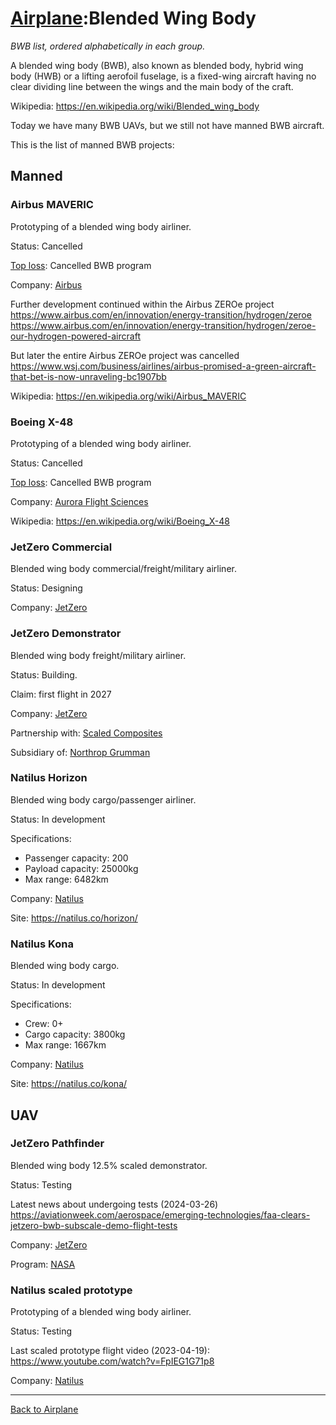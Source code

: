 [Airplane](Airplane.md):Blended Wing Body
=========================================

_BWB list, ordered alphabetically in each group._

A blended wing body (BWB), also known as blended body, hybrid wing body (HWB) or a lifting aerofoil fuselage, is a fixed-wing aircraft having no clear dividing line between the wings and the main body of the craft.

Wikipedia: <https://en.wikipedia.org/wiki/Blended_wing_body>

Today we have many BWB UAVs, but we still not have manned BWB aircraft.

This is the list of manned BWB projects:

## Manned



### Airbus MAVERIC

Prototyping of a blended wing body airliner.

Status: Cancelled

[Top loss](readme.md#top-loss): Cancelled BWB program

Company: [Airbus](Company.md#airbus)

Further development continued within the Airbus ZEROe project
<https://www.airbus.com/en/innovation/energy-transition/hydrogen/zeroe>
<https://www.airbus.com/en/innovation/energy-transition/hydrogen/zeroe-our-hydrogen-powered-aircraft>

But later the entire Airbus ZEROe project was cancelled
<https://www.wsj.com/business/airlines/airbus-promised-a-green-aircraft-that-bet-is-now-unraveling-bc1907bb>

Wikipedia: <https://en.wikipedia.org/wiki/Airbus_MAVERIC>




### Boeing X-48

Prototyping of a blended wing body airliner.

Status: Cancelled

[Top loss](readme.md#top-loss): Cancelled BWB program

Company: [Aurora Flight Sciences](Company.md#aurora-flight-sciences)

Wikipedia: <https://en.wikipedia.org/wiki/Boeing_X-48>



### JetZero Commercial

Blended wing body commercial/freight/military airliner.

Status: Designing


Company: [JetZero](Company.md#jetzero)



### JetZero Demonstrator

Blended wing body freight/military airliner.

Status: Building.

Claim: first flight in 2027

Company: [JetZero](Company.md#jetzero)

Partnership with: [Scaled Composites](Company.md#jetzero)

Subsidiary of: [Northrop Grumman](Company.md#northrop-grumman)



### Natilus Horizon

Blended wing body cargo/passenger airliner.

Status: In development

Specifications:
- Passenger capacity: 200
- Payload capacity: 25000kg
- Max range: 6482km

Company: [Natilus](Company.md#natilus)

Site: <https://natilus.co/horizon/>



### Natilus Kona

Blended wing body cargo.

Status: In development

Specifications:
- Crew: 0+
- Cargo capacity: 3800kg
- Max range: 1667km

Company: [Natilus](Company.md#natilus)

Site: <https://natilus.co/kona/>



## UAV



### JetZero Pathfinder

Blended wing body 12.5% scaled demonstrator.

Status: Testing

Latest news about undergoing tests (2024-03-26) <https://aviationweek.com/aerospace/emerging-technologies/faa-clears-jetzero-bwb-subscale-demo-flight-tests>

Company: [JetZero](Company.md#jetzero)

Program: [NASA](Program.md#nasa)



### Natilus scaled prototype

Prototyping of a blended wing body airliner.

Status: Testing

Last scaled prototype flight video (2023-04-19): <https://www.youtube.com/watch?v=FpIEG1G71p8>

Company: [Natilus](Company.md#natilus)



---
[Back to Airplane](Airplane.md)